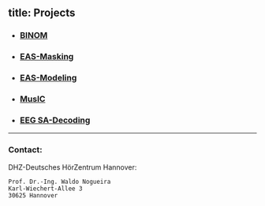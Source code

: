 title: Projects
---

- ### **[BINOM](https://www.vianna.de/01_workgroups/nogueira/projects/binom.html)**

- ### **[EAS-Masking](https://www.vianna.de/01_workgroups/nogueira/projects/eas.html)**

- ### **[EAS-Modeling](https://www.vianna.de/01_workgroups/nogueira/projects/easmodeling.html)**

- ### **[MusIC](https://www.vianna.de/01_workgroups/nogueira/projects/music.html)**

- ### **[EEG SA-Decoding](https://www.vianna.de/01_workgroups/nogueira/projects/dsaci.html)**    




- - -    
### Contact:
DHZ-Deutsches HörZentrum Hannover:

    Prof. Dr.-Ing. Waldo Nogueira
    Karl-Wiechert-Allee 3 
    30625 Hannover    
    
